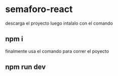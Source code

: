 # semaforo-react

descarga el proyecto luego intalalo con el comando 

## npm i

finalmente usa el comando para correr el poyecto

## npm run dev

